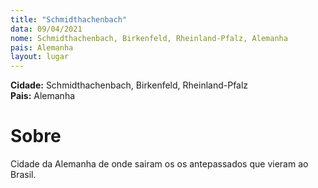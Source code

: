 ```yaml
---
title: "Schmidthachenbach"
data: 09/04/2021
nome: Schmidthachenbach, Birkenfeld, Rheinland-Pfalz, Alemanha
pais: Alemanha
layout: lugar
---
```


**Cidade:**  Schmidthachenbach, Birkenfeld, Rheinland-Pfalz<br/>
**Pais:** Alemanha<br/>

# Sobre
Cidade da Alemanha de onde sairam os os antepassados que vieram ao Brasil.


